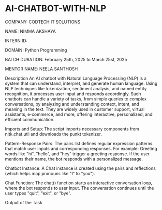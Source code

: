 # AI-CHATBOT-WITH-NLP
COMPANY: CODTECH IT SOLUTIONS

NAME: NIMMA AKSHAYA

INTERN ID: 

DOMAIN: Python Programming

BATCH DURATION: February 25th, 2025 to March 25st, 2025

MENTOR NAME: NEELA SANTHOSH

Description
An AI chatbot with Natural Language Processing (NLP) is a system that can understand, interpret, and generate human language. Using NLP techniques like tokenization, sentiment analysis, and named entity recognition, it processes user input and responds accordingly. Such chatbots can handle a variety of tasks, from simple queries to complex conversations, by analyzing and understanding context, intent, and meaning in the text. They are widely used in customer support, virtual assistants, e-commerce, and more, offering interactive, personalized, and efficient communication.

Imports and Setup:
The script imports necessary components from nltk.chat.util and downloads the punkt tokenizer.

Pattern-Response Pairs:
The pairs list defines regular expression patterns that match user inputs and corresponding responses. For example: Greeting words like "hi", "hello", and "hey" trigger a greeting response. If the user mentions their name, the bot responds with a personalized message.

Chatbot Instance:
A Chat instance is created using the pairs and reflections (which helps map pronouns like "I" to "you").

Chat Function:
The chat() function starts an interactive conversation loop, where the bot responds to user input. The conversation continues until the user types "quit", "exit", or "bye".

Output of the Task
